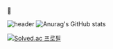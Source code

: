 
👀
<!---
jeunbi95/jeunbi95 is a ✨ special ✨ repository because its `README.md` (this file) appears on your GitHub profile.
You can click the Preview link to take a look at your changes.
--->

![header](https://capsule-render.vercel.app/api?type=waving&color=gradient&height=200&text=Eunbi_Jang&fontAlign=70&fontAlignY=40&animation=twinkling)
![Anurag's GitHub stats](https://github-readme-stats.vercel.app/api?jeunbi95=anuraghazra&count_private=true)


[![Solved.ac 프로필](http://mazassumnida.wtf/api/v2/generate_badge?boj=kkjang0717)](https://solved.ac/kkjang0717/)

